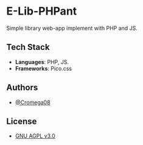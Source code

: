 # E-Lib-PHPant

Simple library web-app implement with PHP and JS.

## Tech Stack

- **Languages**: PHP, JS.
- **Frameworks**: Pico.css

## Authors

- [@Cromega08](https://www.github.com/cromega08)

## License

- [GNU AGPL v3.0](https://choosealicense.com/licenses/agpl-3.0/)

